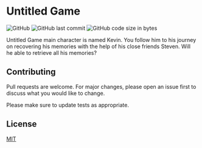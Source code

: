 # Untitled Game

![GitHub](https://img.shields.io/github/license/rageCode153/untitledGame) ![GitHub last commit](https://img.shields.io/github/last-commit/rageCode153/untitledGame) ![GitHub code size in bytes](https://img.shields.io/github/languages/code-size/rageCode153/untitledGame)

Untitled Game main character is named Kevin. You follow him to his journey on recovering his memories with the help of his close friends Steven. Will he able to retrieve all his memories?

## Contributing
Pull requests are welcome. For major changes, please open an issue first to discuss what you would like to change.

Please make sure to update tests as appropriate.

## License
[MIT](https://choosealicense.com/licenses/mit/)
